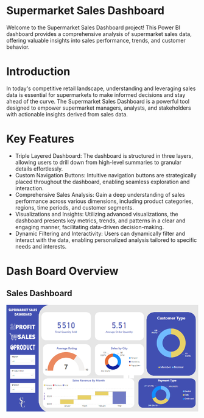 # Supermarket Sales Dashboard
Welcome to the Supermarket Sales Dashboard project! This Power BI dashboard provides a comprehensive analysis of supermarket sales data, offering valuable insights into sales performance, trends, and customer behavior.

# Introduction
In today's competitive retail landscape, understanding and leveraging sales data is essential for supermarkets to make informed decisions and stay ahead of the curve. The Supermarket Sales Dashboard is a powerful tool designed to empower supermarket managers, analysts, and stakeholders with actionable insights derived from sales data.

# Key Features
- Triple Layered Dashboard: The dashboard is structured in three layers, allowing users to drill down from high-level summaries to granular details effortlessly.
- Custom Navigation Buttons: Intuitive navigation buttons are strategically placed throughout the dashboard, enabling seamless exploration and interaction.
- Comprehensive Sales Analysis: Gain a deep understanding of sales performance across various dimensions, including product categories, regions, time periods, and customer segments.
- Visualizations and Insights: Utilizing advanced visualizations, the dashboard presents key metrics, trends, and patterns in a clear and engaging manner, facilitating data-driven decision-making.
- Dynamic Filtering and Interactivity: Users can dynamically filter and interact with the data, enabling personalized analysis tailored to specific needs and interests.

# Dash Board Overview

## Sales Dashboard

![](./Power-BI/sales-dashboard/img/sales.png)




